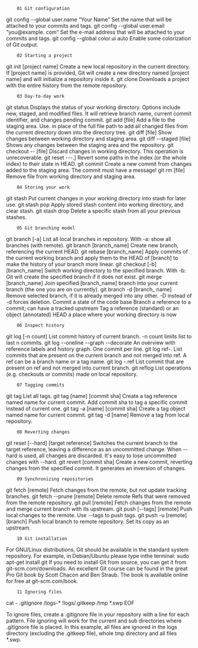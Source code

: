         01 Git configuration
git config --global 
user.name “Your Name”
    Set the name that will be attached to your commits and tags.
git config --global 
user.email “you@example. com”
    Set the e-mail address that will be attached to your commits and tags.
git config --global 
color.ui auto
    Enable some colorization of Git output.
    
        02 Starting a project
git init [project name]
    Create a new local repository in the current directory. If [project name] is
    provided, Git will create a new directory named [project name] and will 
    initialize a repository inside it.
git clone <project url>
    Downloads a project with the entire history from the remote repository.
    
        03 Day-to-day work
git status
    Displays the status of your working directory. Options include new, staged,
    and modified files. It will retrieve branch name, current commit identifier,
    and changes pending commit.
git add [file]
    Add a file to the staging area. Use. in place of the full file path to add 
    all changed files from the current directory down into the directory tree.
git diff [file]
    Show changes between working directory and staging area.
git diff --staged [file]
    Shows any changes between the staging area and the repository.
git checkout -- [file]
    Discard changes in working directory. This operation is unrecoverable.
git reset -<path>--.]
    Revert some paths in the index (or the whole index) to their state in HEAD.
git commit
    Create a new commit from changes added to the staging area. The commit must 
    have a message!
git rm [file]
    Remove file from working directory and staging area.
    
        04 Storing your work
git stash
    Put current changes in your working directory into stash for later use.
git stash pop
    Apply stored stash content into working directory, and clear stash.
git stash drop
    Delete a specific stash from all your previous stashes.
    
        05 Git branching model
git branch [-a]
    List all local branches in repository. With -a: show all branches (with 
    remote).
git branch [branch_name]
    Create new branch, referencing the current HEAD.
git rebase [branch_name]
    Apply commits of the current working branch and apply them to the HEAD of 
    [branch] to make the history of your branch more linear.
git checkout [-b] [branch_name]
    Switch working directory to the specified branch. With -b: Git will create 
    the specified branch if it does not exist.
git merge [branch_name]
    Join specified [branch_name] branch into your current branch (the one you are 
    on currently).
git branch -d [branch_ name]
    Remove selected branch, if it is already merged into any other. -D instead of 
    -d forces deletion.
Commit a state of the code base
Branch a reference to a commit; can have a tracked upstream
Tag a reference (standard) or an object (annotated) 
HEAD a place where your working directory is now

        06 Inspect history
git log [-n count]
    List commit history of current branch. -n count limits list to last n commits.
git log --oneline --graph --decorate
    An overview with reference labels and history graph. One commit per line.
git log ref-.
    List commits that are present on the current branch and not merged into ref. 
    A ref can be a branch name or a tag name.
git log -.ref
    List commit that are present on ref and not merged into current branch.
git reflog
    List operations (e.g. checkouts or commits) made on local repository.

        07 Tagging commits
git tag
    List all tags.
git tag [name] [commit sha]
    Create a tag reference named name for current commit. Add commit sha to tag a 
    specific commit instead of current one.
git tag -a [name] [commit sha]
    Create a tag object named name for current commit.
git tag -d [name]
    Remove a tag from local repository.
    
        08 Reverting changes
git reset [--hard] [target reference]
    Switches the current branch to the target reference, leaving a difference as 
    an uncommitted change. When --hard is used, all changes are discarded. It's 
    easy to lose uncommitted changes with --hard.
git revert [commit sha]
    Create a new commit, reverting changes from the specified commit. It 
    generates an inversion of changes.

        09 Synchronizing repositories
git fetch [remote]
    Fetch changes from the remote, but not update tracking branches.
git fetch --prune [remote]
    Delete remote Refs that were removed from the remote repository.
git pull [remote]
    Fetch changes from the remote and merge current branch with its upstream.
git push [--tags] [remote]
    Push local changes to the remote. Use --tags to push tags.
git push -u [remote] [branch]
    Push local branch to remote repository. Set its copy as an upstream.
    
        10 Git installation
For GNU/Linux distributions, Git should be available in the standard system 
repository. For example, in Debian/Ubuntu please type inthe terminal:
sudo apt-get install git
If you need to install Git from source, you can get it from git-scm.com/downloads.
An excellent Git course can be found in the great Pro Git book by Scott Chacon 
and Ben Straub.
The book is available online for free at git-scm.com/book.

        11 Ignoring files
cat -<EOF > .gitignore
/logs-*
!logs/.gitkeep
/tmp
*.swp
EOF

To ignore files, create a .gitignore file in your repository with a line for each 
pattern. File ignoring will work for the current and sub directories where 
.gitignore file is placed. In this example, all files are ignored in the logs 
directory (excluding the .gitkeep file), whole tmp directory and all files *.swp.
